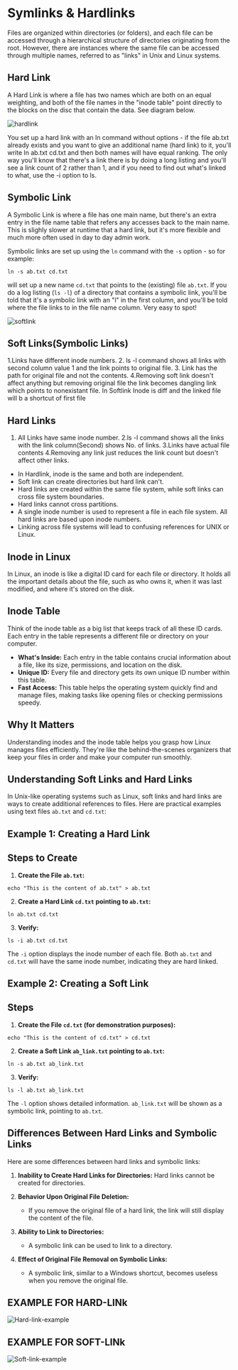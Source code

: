 # Symlinks & Hardlinks

Files are organized within directories (or folders), and each file can be accessed through a hierarchical structure of directories originating from the root. However, there are instances where the same file can be accessed through multiple names, referred to as "links" in Unix and Linux systems.

## Hard Link

A Hard Link is where a file has two names which are both on an equal weighting, and both of the file names in the "inode table" point directly to the blocks on the disc that contain the data. See diagram below.

![hardlink](images/hard-link.png)

You set up a hard link with an ln command without options - if the file ab.txt already exists and you want to give an additional name (hard link) to it, you'll write ln ab.txt cd.txt and then both names will have equal ranking. The only way you'll know that there's a link there is by doing a long listing and you'll see a link count of 2 rather than 1, and if you need to find out what's linked to what, use the -i option to ls.

## Symbolic Link

A Symbolic Link is where a file has one main name, but there's an extra entry in the file name table that refers any accesses back to the main name. This is slighly slower at runtime that a hard link, but it's more flexible and much more often used in day to day admin work.

Symbolic links are set up using the `ln` command with the `-s` option - so for example:

`ln -s ab.txt cd.txt`

will set up a new name `cd.txt` that points to the (existing) file `ab.txt`. If you do a log listing (`ls -l`) of a directory that contains a symbolic link, you'll be told that it's a symbolic link with an "l" in the first column, and you'll be told where the file links to in the file name column. Very easy to spot!

![softlink](images/soft-link.png)

## Soft Links(Symbolic Links)

1.Links have different inode numbers.
2. ls -l command shows all links with second column value 1 and the link
points to original file.
3. Link has the path for original file and not the contents.
4.Removing soft link doesn't affect anything but removing original file the
link becomes dangling link which points to nonexistant file.
In Softlink Inode is diff and the linked file will b a shortcut of first
file

## Hard Links

1. All Links have same inode number.
2.ls -l command shows all the links with the link column(Second) shows No.
of links.
3.Links have actual file contents
4.Removing any link just reduces the link count but doesn't affect other
links.

- In Hardlink, inode is the same and both are independent.
- Soft link can create directories but hard link can't.
- Hard links are created within the same file system, while soft links can cross file system boundaries.
- Hard links cannot cross partitions.
- A single inode number is used to represent a file in each file system. All hard links are based upon inode numbers.
- Linking across file systems will lead to confusing references for UNIX or Linux.

## Inode in Linux

In Linux, an inode is like a digital ID card for each file or directory. It holds all the important details about the file, such as who owns it, when it was last modified, and where it's stored on the disk.

## Inode Table

Think of the inode table as a big list that keeps track of all these ID cards. Each entry in the table represents a different file or directory on your computer.

- **What's Inside:** Each entry in the table contains crucial information about a file, like its size, permissions, and location on the disk.
- **Unique ID:** Every file and directory gets its own unique ID number within this table.
- **Fast Access:** This table helps the operating system quickly find and manage files, making tasks like opening files or checking permissions speedy.

## Why It Matters

Understanding inodes and the inode table helps you grasp how Linux manages files efficiently. They're like the behind-the-scenes organizers that keep your files in order and make your computer run smoothly.

## Understanding Soft Links and Hard Links

In Unix-like operating systems such as Linux, soft links and hard links are ways to create additional references to files. Here are practical examples using text files `ab.txt` and `cd.txt`:

## Example 1: Creating a Hard Link

## Steps to Create

1. **Create the File `ab.txt`:**

`echo "This is the content of ab.txt" > ab.txt`

2. **Create a Hard Link `cd.txt` pointing to `ab.txt`:**

`ln ab.txt cd.txt`

3. **Verify:**

`ls -i ab.txt cd.txt`

The `-i` option displays the inode number of each file. Both `ab.txt` and `cd.txt` will have the same inode number, indicating they are hard linked.

## Example 2: Creating a Soft Link

## Steps

1. **Create the File `cd.txt` (for demonstration purposes):**

  `echo "This is the content of cd.txt" > cd.txt`

2. **Create a Soft Link `ab_link.txt` pointing to `ab.txt`:**

`ln -s ab.txt ab_link.txt`

3. **Verify:**

`ls -l ab.txt ab_link.txt`

The `-l` option shows detailed information. `ab_link.txt` will be shown as a symbolic link, pointing to `ab.txt`.


## Differences Between Hard Links and Symbolic Links

Here are some differences between hard links and symbolic links:

1. **Inability to Create Hard Links for Directories:** Hard links cannot be created for directories.

2. **Behavior Upon Original File Deletion:**
   - If you remove the original file of a hard link, the link will still display the content of the file.

3. **Ability to Link to Directories:**
   - A symbolic link can be used to link to a directory.

4. **Effect of Original File Removal on Symbolic Links:**
   - A symbolic link, similar to a Windows shortcut, becomes useless when you remove the original file.

## EXAMPLE FOR HARD-LINk

![Hard-link-example](images/hard-link-example.png)


## EXAMPLE FOR SOFT-LINk

![Soft-link-example](images/soft-link-example.png)